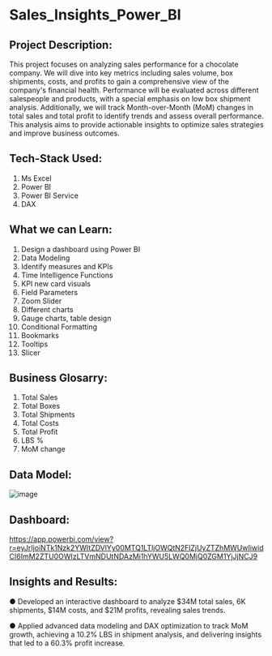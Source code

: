 # Sales_Insights_Power_BI

Project Description:
------------------------
This project focuses on analyzing sales performance for a chocolate company. We will dive into key metrics including sales volume, box shipments, costs, and profits to gain a comprehensive view of the company's financial health. Performance will be evaluated across different salespeople and products, with a special emphasis on low box shipment analysis. Additionally, we will track Month-over-Month (MoM) changes in total sales and total profit to identify trends and assess overall performance. This analysis aims to provide actionable insights to optimize sales strategies and improve business outcomes.

Tech-Stack Used:
------------------------
1. Ms Excel
2. Power BI
3. Power BI Service
4. DAX

What we can Learn:
-----------------------
1. Design a dashboard using Power BI
2. Data Modeling
3. Identify measures and KPIs
4. Time Intelligence Functions
5. KPI new card visuals
6. Field Parameters
7. Zoom Slider
8. Different charts
9. Gauge charts, table design
10. Conditional Formatting
11. Bookmarks
12. Tooltips
13. Slicer

Business Glosarry:
-----------------------
1. Total Sales
2. Total Boxes
3. Total Shipments
4. Total Costs
5. Total Profit
6. LBS %
7. MoM change

Data Model:
----------------------
![image](https://github.com/user-attachments/assets/e2b76f62-9977-4ae1-86c7-445094a7def9)

Dashboard:
--------------------
https://app.powerbi.com/view?r=eyJrIjoiNTk1Nzk2YWItZDVlYy00MTQ1LTljOWQtN2FlZjUyZTZhMWUwIiwidCI6ImM2ZTU0OWIzLTVmNDUtNDAzMi1hYWU5LWQ0MjQ0ZGM1YjJjNCJ9

Insights and Results:
-------------------------
●	Developed an interactive dashboard to analyze $34M total sales, 6K shipments, $14M costs, and $21M profits, revealing sales trends. 

●	Applied advanced data modeling and DAX optimization to track MoM growth, achieving a 10.2% LBS in shipment analysis, and delivering insights that led to a 60.3% profit increase.
